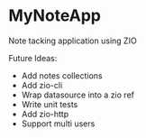 # MyNoteApp
Note tacking application using ZIO

Future Ideas:
- Add notes collections 
- Add zio-cli
- Wrap datasource into a zio ref 
- Write unit tests
- Add zio-http 
- Support multi users